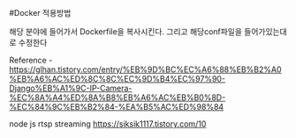 #Docker 적용방법

해당 분야에 들어가서 Dockerfile을 복사시킨다. 그리고 해당conf파일을 들어가있는대로 수정한다


Reference
-https://glhan.tistory.com/entry/%EB%9D%BC%EC%A6%88%EB%B2%A0%EB%A6%AC%ED%8C%8C%EC%9D%B4%EC%97%90-Django%EB%A1%9C-IP-Camera-%EC%8A%A4%ED%8A%B8%EB%A6%AC%EB%B0%8D-%EC%84%9C%EB%B2%84-%EA%B5%AC%ED%98%84

node js rtsp streaming
https://siksik1117.tistory.com/10
